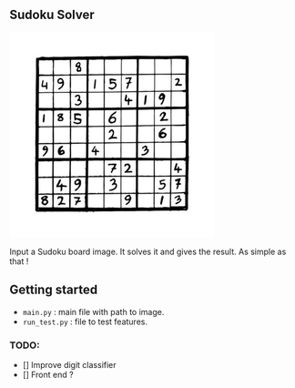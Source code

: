 ## Sudoku Solver

![sample](https://github.com/SimonCao1207/SudokuSolver/blob/master/img/sudoku_img3.png?raw=True)

Input a Sudoku board image. It solves it and gives the result. As simple as that !

## Getting started

- `main.py` : main file with path to image.
- `run_test.py` : file to test features. 

### TODO: 

- [] Improve digit classifier 
- [] Front end ? 



